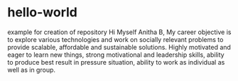 # hello-world
example for creation of repository
Hi Myself Anitha B,
My career objective is to explore various technologies and work on socially relevant problems to 
provide scalable, affordable and sustainable solutions. Highly motivated and eager to learn new
things, strong motivational and leadership skills, ability to produce best result in pressure 
situation, ability to work as individual as well as in group.
